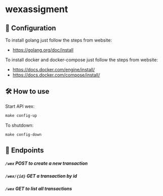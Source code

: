 # wexassigment

## 🧰 Configuration

To install golang just follow the steps from website:
- https://golang.org/doc/install

To install docker and docker-compose just follow the steps from website:
- https://docs.docker.com/engine/install/
- https://docs.docker.com/compose/install/

## 🛠 How to use

Start API wex:
``` powershell
make config-up
```

To shutdown:
``` powershell
make config-down
```

## 🚀 Endpoints

##### `/wex` POST to create a new transaction
##### `/wex/{id}` GET a transaction by id
##### `/wex` GET to list all transactions
